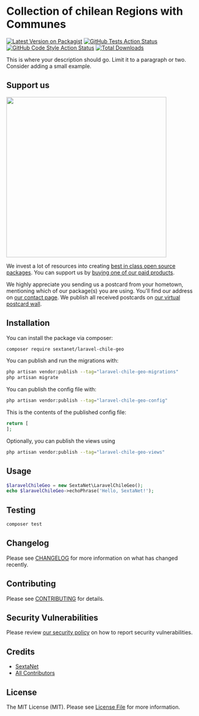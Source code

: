 # Collection of chilean Regions with Communes

[![Latest Version on Packagist](https://img.shields.io/packagist/v/sextanet/laravel-chile-geo.svg?style=flat-square)](https://packagist.org/packages/sextanet/laravel-chile-geo)
[![GitHub Tests Action Status](https://img.shields.io/github/actions/workflow/status/sextanet/laravel-chile-geo/run-tests.yml?branch=main&label=tests&style=flat-square)](https://github.com/sextanet/laravel-chile-geo/actions?query=workflow%3Arun-tests+branch%3Amain)
[![GitHub Code Style Action Status](https://img.shields.io/github/actions/workflow/status/sextanet/laravel-chile-geo/fix-php-code-style-issues.yml?branch=main&label=code%20style&style=flat-square)](https://github.com/sextanet/laravel-chile-geo/actions?query=workflow%3A"Fix+PHP+code+style+issues"+branch%3Amain)
[![Total Downloads](https://img.shields.io/packagist/dt/sextanet/laravel-chile-geo.svg?style=flat-square)](https://packagist.org/packages/sextanet/laravel-chile-geo)

This is where your description should go. Limit it to a paragraph or two. Consider adding a small example.

## Support us

[<img src="https://github-ads.s3.eu-central-1.amazonaws.com/laravel-chile-geo.jpg?t=1" width="419px" />](https://spatie.be/github-ad-click/laravel-chile-geo)

We invest a lot of resources into creating [best in class open source packages](https://spatie.be/open-source). You can support us by [buying one of our paid products](https://spatie.be/open-source/support-us).

We highly appreciate you sending us a postcard from your hometown, mentioning which of our package(s) you are using. You'll find our address on [our contact page](https://spatie.be/about-us). We publish all received postcards on [our virtual postcard wall](https://spatie.be/open-source/postcards).

## Installation

You can install the package via composer:

```bash
composer require sextanet/laravel-chile-geo
```

You can publish and run the migrations with:

```bash
php artisan vendor:publish --tag="laravel-chile-geo-migrations"
php artisan migrate
```

You can publish the config file with:

```bash
php artisan vendor:publish --tag="laravel-chile-geo-config"
```

This is the contents of the published config file:

```php
return [
];
```

Optionally, you can publish the views using

```bash
php artisan vendor:publish --tag="laravel-chile-geo-views"
```

## Usage

```php
$laravelChileGeo = new SextaNet\LaravelChileGeo();
echo $laravelChileGeo->echoPhrase('Hello, SextaNet!');
```

## Testing

```bash
composer test
```

## Changelog

Please see [CHANGELOG](CHANGELOG.md) for more information on what has changed recently.

## Contributing

Please see [CONTRIBUTING](CONTRIBUTING.md) for details.

## Security Vulnerabilities

Please review [our security policy](../../security/policy) on how to report security vulnerabilities.

## Credits

- [SextaNet](https://github.com/sextanet)
- [All Contributors](../../contributors)

## License

The MIT License (MIT). Please see [License File](LICENSE.md) for more information.

